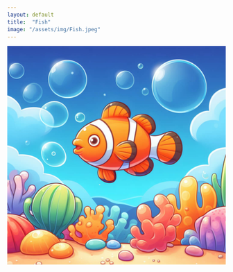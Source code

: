 ```yaml
---
layout: default
title:  "Fish"
image: "/assets/img/Fish.jpeg"
---
```


![Fish](/assets/img/Fish.jpeg)